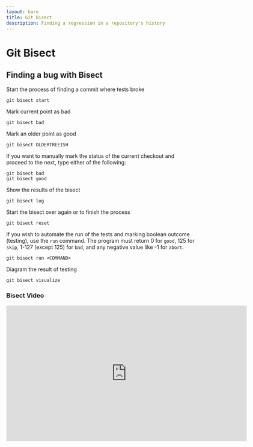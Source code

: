 ```yaml
---
layout: bare
title: Git Bisect
description: Finding a regression in a repository's history
---
```


# Git Bisect

## Finding a bug with Bisect

Start the process of finding a commit where tests broke

    git bisect start

Mark current point as bad

    git bisect bad

Mark an older point as good

    git bisect OLDERTREEISH
    
If you want to manually mark the status of the current checkout and proceed to the next, type either of the following:

    git bisect bad
    git bisect good

Show the results of the bisect

    git bisect log

Start the bisect over again or to finish the process

    git bisect reset

If you wish to automate the run of the tests and marking boolean outcome (testing), use the `run` command. The program must return 0 for `good`, 125 for `skip`, 1-127 (except 125) for `bad`, and any negative value like -1 for `abort`.

    git bisect run <COMMAND>

Diagram the result of testing

    git bisect visualize

### Bisect Video

<iframe width="640" height="360" src="https://www.youtube-nocookie.com/embed/dy21sMRV-To?rel=0" frameborder="0" allowfullscreen></iframe>
